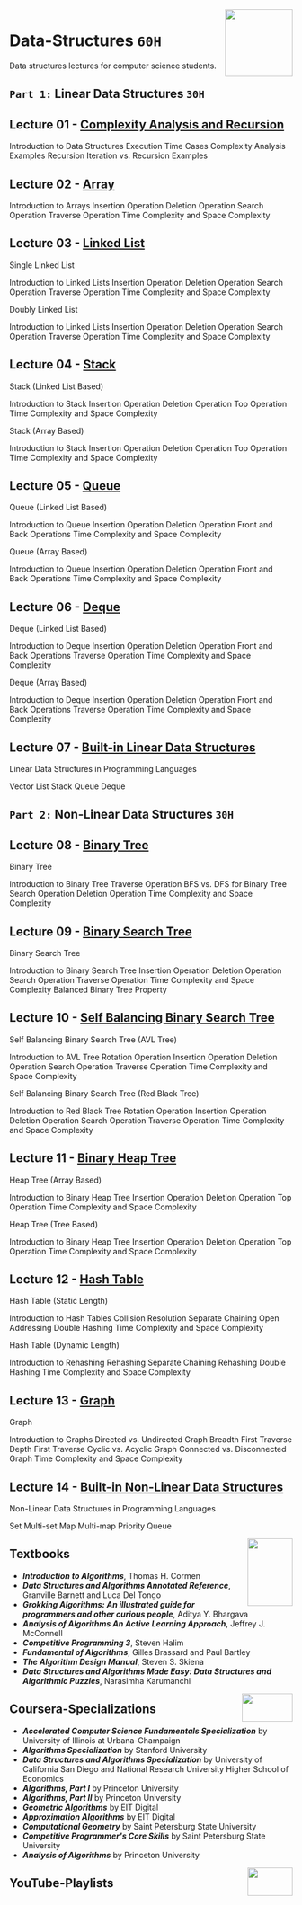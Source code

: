 <img align="right" width="120" height="120" src="https://github.com/cs-MohamedAyman/Computer-Science-Textbooks/blob/master/logos/data-structures.jpg">

# Data-Structures `60H`
Data structures lectures for computer science students.
 
## `Part 1:` Linear Data Structures `30H`

## Lecture 01 - [Complexity Analysis and Recursion](https://github.com/cs-MohamedAyman/Data-Structures/tree/master/Lecture-01-Complexity-Analysis-and-Recursion)
Introduction to Data Structures
Execution Time Cases
Complexity Analysis Examples
Recursion
Iteration vs. Recursion Examples

## Lecture 02 - [Array](https://github.com/cs-MohamedAyman/Data-Structures/tree/master/Lecture-02-Array)
Introduction to Arrays
Insertion Operation
Deletion Operation
Search Operation
Traverse Operation
Time Complexity and Space Complexity



## Lecture 03 - [Linked List](https://github.com/cs-MohamedAyman/Data-Structures/tree/master/Lecture-03-Linked-List)

<summary>Single Linked List</summary>


Introduction to Linked Lists
Insertion Operation
Deletion Operation
Search Operation
Traverse Operation
Time Complexity and Space Complexity




<summary>Doubly Linked List </summary>


Introduction to Linked Lists
Insertion Operation
Deletion Operation
Search Operation
Traverse Operation
Time Complexity and Space Complexity



## Lecture 04 - [Stack](https://github.com/cs-MohamedAyman/Data-Structures/tree/master/Lecture-04-Stack)

<summary>Stack (Linked List Based)</summary>


Introduction to Stack
Insertion Operation
Deletion Operation
Top Operation
Time Complexity and Space Complexity




<summary>Stack (Array Based)</summary>


Introduction to Stack
Insertion Operation
Deletion Operation
Top Operation
Time Complexity and Space Complexity



## Lecture 05 - [Queue](https://github.com/cs-MohamedAyman/Data-Structures/tree/master/Lecture-05-Queue)

<summary>Queue (Linked List Based)</summary>


Introduction to Queue
Insertion Operation
Deletion Operation
Front and Back Operations
Time Complexity and Space Complexity




<summary>Queue (Array Based)</summary>


Introduction to Queue
Insertion Operation
Deletion Operation
Front and Back Operations
Time Complexity and Space Complexity



## Lecture 06 - [Deque](https://github.com/cs-MohamedAyman/Data-Structures/tree/master/Lecture-06-Deque)

<summary>Deque (Linked List Based)</summary>


Introduction to Deque
Insertion Operation
Deletion Operation
Front and Back Operations
Traverse Operation
Time Complexity and Space Complexity




<summary>Deque (Array Based)</summary>


Introduction to Deque
Insertion Operation
Deletion Operation
Front and Back Operations
Traverse Operation
Time Complexity and Space Complexity



## Lecture 07 - [Built-in Linear Data Structures](https://github.com/cs-MohamedAyman/Data-Structures/tree/master/Lecture-07-Built-in-Linear-Data-Structures)

<summary>Linear Data Structures in Programming Languages</summary>


Vector
List
Stack
Queue
Deque



## `Part 2:` Non-Linear Data Structures `30H`

## Lecture 08 - [Binary Tree](https://github.com/cs-MohamedAyman/Data-Structures/tree/master/Lecture-08-Binary-Tree)

<summary>Binary Tree</summary>


Introduction to Binary Tree
Traverse Operation
BFS vs. DFS for Binary Tree
Search Operation
Deletion Operation
Time Complexity and Space Complexity



## Lecture 09 - [Binary Search Tree](https://github.com/cs-MohamedAyman/Data-Structures/tree/master/Lecture-09-Binary-Search-Tree)

<summary>Binary Search Tree</summary>


Introduction to Binary Search Tree
Insertion Operation
Deletion Operation
Search Operation
Traverse Operation
Time Complexity and Space Complexity
Balanced Binary Tree Property



## Lecture 10 - [Self Balancing Binary Search Tree](https://github.com/cs-MohamedAyman/Data-Structures/tree/master/Lecture-10-Self-Balancing-Binary-Search-Tree)

<summary>Self Balancing Binary Search Tree (AVL Tree)</summary>


Introduction to AVL Tree
Rotation Operation
Insertion Operation
Deletion Operation
Search Operation
Traverse Operation
Time Complexity and Space Complexity




<summary>Self Balancing Binary Search Tree (Red Black Tree)</summary>


Introduction to Red Black Tree
Rotation Operation
Insertion Operation
Deletion Operation
Search Operation
Traverse Operation
Time Complexity and Space Complexity



## Lecture 11 - [Binary Heap Tree](https://github.com/cs-MohamedAyman/Data-Structures/tree/master/Lecture-11-Binary-Heap-Tree)

<summary>Heap Tree (Array Based)</summary>


Introduction to Binary Heap Tree
Insertion Operation
Deletion Operation
Top Operation
Time Complexity and Space Complexity




<summary>Heap Tree (Tree Based)</summary>


Introduction to Binary Heap Tree
Insertion Operation
Deletion Operation
Top Operation
Time Complexity and Space Complexity



## Lecture 12 - [Hash Table](https://github.com/cs-MohamedAyman/Data-Structures/tree/master/Lecture-12-Hash-Table)

<summary>Hash Table (Static Length)</summary>


Introduction to Hash Tables
Collision Resolution
Separate Chaining
Open Addressing
Double Hashing
Time Complexity and Space Complexity




<summary>Hash Table (Dynamic Length)</summary>


Introduction to Rehashing
Rehashing Separate Chaining
Rehashing Double Hashing
Time Complexity and Space Complexity



## Lecture 13 - [Graph](https://github.com/cs-MohamedAyman/Data-Structures/tree/master/Lecture-13-Graph)

<summary>Graph</summary>


Introduction to Graphs
Directed vs. Undirected Graph
Breadth First Traverse
Depth First Traverse
Cyclic vs. Acyclic Graph
Connected vs. Disconnected Graph
Time Complexity and Space Complexity



## Lecture 14 - [Built-in Non-Linear Data Structures](https://github.com/cs-MohamedAyman/Data-Structures/tree/master/Lecture-14-Built-in-Non-Linear-Data-Structures)

<summary>Non-Linear Data Structures in Programming Languages</summary>


Set
Multi-set
Map
Multi-map
Priority Queue



<img align="right" width="80" height="120" src="https://github.com/cs-MohamedAyman/Computer-Science-Textbooks/blob/master/logos/textbooks.jpg">

## Textbooks

* ***Introduction to Algorithms***, Thomas H. Cormen
* ***Data Structures and Algorithms Annotated Reference***, Granville Barnett and Luca Del Tongo
* ***Grokking Algorithms: An illustrated guide for programmers and other curious people***, Aditya Y. Bhargava
* ***Analysis of Algorithms An Active Learning Approach***, Jeffrey J. McConnell
* ***Competitive Programming 3***, Steven Halim
* ***Fundamental of Algorithms***, Gilles Brassard and Paul Bartley
* ***The Algorithm Design Manual***, Steven S. Skiena
* ***Data Structures and Algorithms Made Easy: Data Structures and Algorithmic Puzzles***, Narasimha Karumanchi

<img align="right" width="90" height="50" src="https://github.com/cs-MohamedAyman/Coursera-Specializations/blob/master/organizations-logos/coursera.jpg">

## Coursera-Specializations

* ***Accelerated Computer Science Fundamentals Specialization*** by University of Illinois at Urbana-Champaign
* ***Algorithms Specialization*** by Stanford University
* ***Data Structures and Algorithms Specialization*** by University of California San Diego and National Research University Higher School of Economics
* ***Algorithms, Part I*** by Princeton University
* ***Algorithms, Part II*** by Princeton University
* ***Geometric Algorithms*** by EIT Digital
* ***Approximation Algorithms*** by EIT Digital
* ***Computational Geometry*** by Saint Petersburg State University
* ***Competitive Programmer's Core Skills*** by Saint Petersburg State University
* ***Analysis of Algorithms*** by Princeton University

<img align="right" width="80" height="50" src="https://github.com/cs-MohamedAyman/YouTube-Playlists/blob/master/organizations-logos/youtube.jpg">

## YouTube-Playlists
